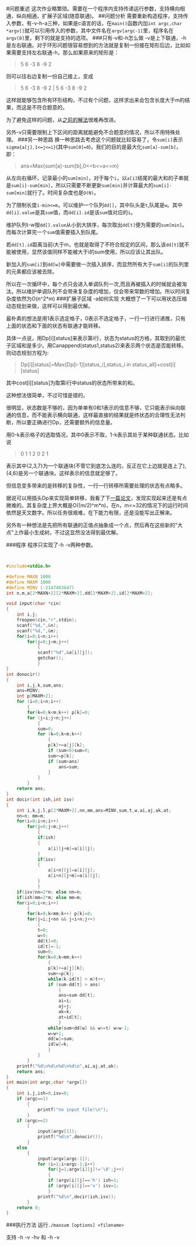 #问题重述
这次作业略繁琐。需要在一个程序内支持传递运行参数，支持横向相通，纵向相通，扩展子区域(随意联通)。
##问题分析
需要重新构造程序，支持传入参数，有-v-h-a三种，如果是c语言的话，在`main()`函数内加`int argc,char *argv[]`就可以引用传入的参数，其中文件名在`argv[argc-1]`里，程序名在`argv[0]`里，剩下的就是支持的选项。
###只有-v和-h怎么做
-v是上下联通，-h是左右联通。对于环形问题很容易想到的方法就是复制一份接在矩形后边，比如如果需要支持左右联通-h，那么如果原来的矩形是：
>5 6 -3 8 -9 2

则可以往右边复制一份自己接上，变成
>5 6 -3 8 -9 2 | 5 6 -3 8 -9 2

这样就能够包含所有环形结构，不过有个问题，这样求出来会包含长度大于m的结果，而这是不符合题意的。

为了避免这样的问题，从[之前的解法](http://www.cnblogs.com/Forwil/p/3329933.html)很难再改进。

另外-v只需要限制上下区间的距离就能避免不合题意的情况，所以不用特殊处理。
###另一种思路
换一种思路去考虑这个问题就比较容易了，令`sum[i]`表示`sigma{a[j],1<=j<=i}`(其中`sum[0]=0`)，我们的目的是最大化`sum[a]-sum[b]`，即：

>ans=Max{sum[a]-sum[b],0<=b<=a<=m}

从左向右循环，记录最小的`sum[min]`，对于每个`i`，以`a[i]`结尾的最大和的子串就是`sum[i]-sum[min]`，所以只需要不断更新`sum[min]`并计算最大的`sum[i]-sum[min]`就行了。时间复杂度也是`O(N)`。

为了限制长度`i-min<=m`，可以维护一个队列`dd[]`，其中队头是`t`,队尾是`w`。其中`dd[i].value`是其`sum`值，而`dd[i].id`是该`sum`值对应的`i`。

维护队列t-w按`dd[].value`从小到大排序，每次取出`dd[t]`便为需要的`sum[min]`。而每次计算完一个`sum`值需要插入到队尾。

若`dd[t].id`距离当前i大于m，也就是取得了不符合规定的区间，那么该`dd[t]`就不能被使用，显然该值同样不能被大于i的sum使用，所以应该让其出队。

新加入的`sum[i]`到`dd[w]`中需要做一次插入排序，而显然所有大于`sum[i]`的队列里的元素都应该被去除。

所以在一次循环中，每个点只会进入单调队列一次,而且再被插入的时候就会被淘汰。所以维护单调队列不会带来复杂度的增加，仅会带来常数的增加。所以时间复杂度依然为O(n^2\*m)
###扩展子区域 -a如何实现
大概想了一下可以用状态压缩动态规划来做，这样可以得到最优解。

最朴素的想法是用1表示选定格子，0表示不选定格子，一行一行进行递推，只有上面的状态和下面的状态有联通才能转移。

具体一点说，用Dp[i][status]来表示第i行，状态为status的方格，其取到的最优子区域和是多少。用Canappend(status1,status2)来表示两个状态是否能转移。则动态规划方程为:
>Dp[i][status]=Max{Dp[i-1][status_i],status_i in status_all}+cost[i][status]

其中cost[i][status]为取第i行中status的状态所带来的和。

这种想法很简单，不过可惜是错的。

很明显，状态数是不够的，因为单单有0和1表示的信息不够，它只能表示纵向联通的信息，而不能表示横向联通，这样最直接的结果就是终状态的合理性无法判断，所以要正确进行Dp，还需要额外的信息量。

用0-k表示格子的选取情况，其中0表示不取，1-k表示其处于某种联通状态。比如说

>0 1 1 2 0 2 1

表示其中{2,3,7}为一个联通块(不管它到底怎么连的，反正在它上边就是连上了),{4,6}是另一个联通块。这样表示的信息就足够了。

但信息变多带来的是转移的复杂性，一行一行转移所需要处理的状态有点略多。

据说可以用插头Dp来实现简单转移，我看了下[一篇论文](http://wenku.baidu.com/view/a6dce6c76137ee06eff918d1.html)，发现实现起来还是有点微难的。其复杂度上界大概是O((m/2)^m\*n)，在n，m<=32的情况下的运行时间依然是天文数字。所以任务很艰难，在下能力有限，还是没能写出正解来。

另外有一种想法是先把所有联通的正值点抽象成一个点，然后再在这些新的"大点"上作最小生成树，不过这显然没法得到最优解。


###程序
程序只实现了-h -v两种参数。
``` c


#include<stdio.h>

#define MAXN 1000
#define MAXM 1000
#define MINV (-2147483647)
int n,m,a[2*MAXN+2][2*MAXM+2],dd[2*MAXM+2],id[2*MAXM+2];

void input(char *cin)
{
	int i,j;
	freopen(cin,"r",stdin);
	scanf("%d,",&n);
	scanf("%d,",&m);
	for(i=0;i<n;i++)
		for(j=0;j<m;j++)
			{
			scanf("%d",&a[i][j]);
			getchar();
			}
}
int donocir()
{
	int i,j,k,sum,ans;
	ans=MINV;
	int p[MAXM+2];
	for (i=0;i<n;i++)
		{
		for(k=0;k<m;k++) p[k]=0;
		for (j=i;j<n;j++)
			{
			sum=0;
			for (k=0;k<m;k++)
				{
				p[k]+=a[j][k];
				if (sum<0)sum=0;
				sum+=p[k];
				if (sum>ans)
					ans=sum;
				}
			}
		}
	return ans;
}
int docir(int ish,int isv)
{
	int i,k,j,l,p[2*MAXM+2],nn,mm,ans=MINV,sum,t,w,ai,aj,ak,at;
	nn=n; mm=m;
	for(i=0;i<n;i++)
		for(j=0;j<m;j++)
			{
			if(ish)
			{
				a[i][j+m]=a[i][j];
			}
			if(isv)
			{
				a[i+n][j]=a[i][j];
				a[i+n][j+m]=a[i][j];
			}
			}
	if(isv)nn=2*n; else nn=n;
	if(ish)mm=2*m; else mm=m;
	for(i=0;i<n;i++)
		{
		for(k=0;k<mm;k++) p[k]=0;
		for(j=i;j<nn && j<i+n;j++)
			{
			t=0;
			w=0;
			dd[t]=0;
			id[t]=-1;
			sum=0;
			for(k=0;k<mm;k++)
				{
				p[k]+=a[j][k];
				sum+=p[k];
				while(k-id[t] > m)t++;
				if (sum-dd[t] > ans)
					{
					ans=sum-dd[t];
					ai=i;
					aj=j;
					ak=k;
					at=id[t];
					}
				while(sum<dd[w] && w>=t) w=w-1;
				w=w+1;
				dd[w]=sum;
				id[w]=k;
				}
			}
		}
	printf("%d\n%d\n%d\n%d\n",ai,aj,at,ak);
	return ans;
}
int main(int argc,char *argv[])
{
	int i,j,ish=0,isv=0;
	if (argc==1)
		{
			printf("no input file!\n");
		}
	if (argc==2)
		{
			input(argv[1]);
			printf("%d\n",donocir());
		}
	else
		{
			input(argv[argc-1]);
			for (i=1;i<argc-1;i++)
				for(j=1;argv[i][j]!='\0';j++)
				{
				if (argv[i][j]=='h') ish=1;
				if (argv[i][j]=='v') isv=1;
				}
			printf("%d\n",docir(ish,isv));
		}
    return 0;
}

```
###执行方法
运行`./maxsum [options] <filename>`

支持 -h -v -hv 和 -h -v

